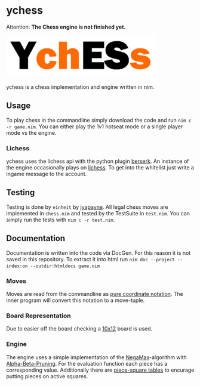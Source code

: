 # ychess

Attention: **The Chess engine is not finished yet.**

![ychess-logo](ychess.png)

ychess is a chess implementation and engine written in nim.

## Usage

To play chess in the commandline simply download the code and run `nim c -r game.nim`.
You can either play the 1v1 hotseat mode or a single player mode vs the engine.

### Lichess

ychess uses the lichess api with the python plugin [berserk](https://github.com/rhgrant10/berserk).
An instance of the engine occasionally plays on [lichess](https://lichess.org/@/tiyn-ychess).
To get into the whitelist just write a ingame message to the account.

## Testing

Testing is done by `einheit` by [jyapayne](https://github.com/jyapayne/einheit).
All legal chess moves are implemented in `chess.nim` and tested by the TestSuite
in `test.nim`.
You can simply run the tests with `nim c -r test.nim`.

## Documentation

Documentation is written into the code via DocGen.
For this reason it is not saved in this repository.
To extract it into html run `nim doc --project --index:on --outdir:htmldocs game.nim`

### Moves

Moves are read from the commandline as [pure coordinate notation](https://www.chessprogramming.org/Algebraic_Chess_Notation#Pure_coordinate_notation).
The inner program will convert this notation to a move-tuple.

### Board Representation

Due to easier off the board checking a
[10x12](https://www.chessprogramming.org/10x12_Board) board is used.

### Engine

The engine uses a simple implementation of the
[NegaMax](https://www.chessprogramming.org/NegaMax)-algorithm with
[Alpha-Beta-Pruning](https://www.chessprogramming.org/Alpha-Beta#Negamax_Framework).
For the evaluation function each piece has a corresponding value.
Additionally there are [piece-square tables](https://www.chessprogramming.org/Piece-Square_Tables)
to encurage putting pieces on active squares.
